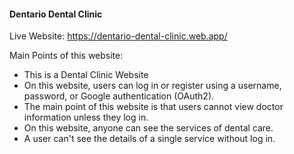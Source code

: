 <h4>Dentario Dental Clinic</h4>

Live Website: https://dentario-dental-clinic.web.app/

Main Points of this website:
- This is a Dental Clinic Website
- On this website, users can log in or register using a username, password, or Google authentication (OAuth2).
- The main point of this website is that users cannot view doctor information unless they log in.
- On this website, anyone can see the services of dental care.
- A user can't see the details of a single service without log in.